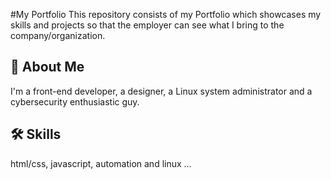 #My Portfolio
 This repository consists of my Portfolio which showcases my skills and projects so that the employer can see what I bring to the company/organization.


## 🚀 About Me
I'm a front-end developer, a designer, a Linux system administrator and a cybersecurity enthusiastic guy.


## 🛠 Skills
html/css, javascript, automation and linux ...

